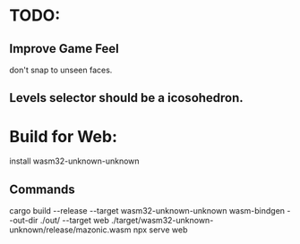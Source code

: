 # TODO:

## Improve Game Feel
don't snap to unseen faces.

## Levels selector should be a icosohedron.

# Build for Web:

install wasm32-unknown-unknown

## Commands
cargo build --release --target wasm32-unknown-unknown
wasm-bindgen --out-dir ./out/ --target web ./target/wasm32-unknown-unknown/release/mazonic.wasm
npx serve web

